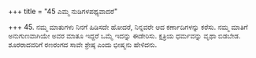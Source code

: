 +++
title = "45 ಎಮ್ಮ ನುಡಿಗಳಪಥ್ಯವಾದರೆ"

+++
45. ನಮ್ಮ ಮಾತುಗಳು ನಿನಗೆ ಹಿಡಿಸದೇ ಹೋದರೆ, ನಿನ್ನವರೇ ಆದ ಕರ್ಣಾದಿಗಳನ್ನು ಕರೆಸು. ನಮ್ಮ ಮಾತಿಗೆ ಅನುಗುಣವಾಗಿಯೇ ಅವರ ಮಾತೂ ಇದ್ದರೆ ಒಮ್ಮೆ ಇದನ್ನು ಈಡೇರಿಸು. ಕ್ಷತ್ರಿಯ ಧರ್ಮವನ್ನು ವೃಥಾ ಬಿಡಬೇಡ. ಶೂರರಾದವರಿಗೆ ರಣರಂಗದ ಸಾವೇ ಶ್ರೇಷ್ಠ ಎಂದು ಭೀಷ್ಮನು ಹೇಳಿದನು.